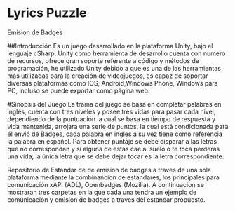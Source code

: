 # Lyrics Puzzle
Emision de Badges

##Introducción
Es un juego desarrollado en la plataforma Unity, bajo el lenguaje cSharp, Unity como herramienta de desarrollo cuenta con numero de recursos, ofrece gran soporte referente a código y métodos de programación, he utilizado Unity debido a que es una de las herramientas más utilizadas para la creación de videojuegos, es capaz de soportar diversas plataformas como IOS, Android,Windows Phone, Windows para PC, incluso se puede exportar como página web.



#Sinopsis del Juego
La trama del juego se basa en completar palabras en inglés, cuenta con tres niveles y posee tres vidas para pasar cada nivel, dependiendo de la puntuación la cual se basa en tiempo de respuesta y vida mantenida, arrojara una serie de puntos, la cual está condicionada para él envió de Badges, cada palabra en ingles a su vez tiene como referencia la palabra en español. Para obtener puntaje se debe disparar a las letras que no correspondan y si alguna de estas cae al suelo o te toca perderás una vida, la única letra que se debe dejar tocar es la letra correspondiente.


Repositorio de Estandar de de emision de badges a traves de una sola plataforma mediante la combinancion de estandares, los principales para comunicación xAPI (ADL), Openbadges (Mozilla). A continuacion se mostraran tres carpetas en la que cada una tendra un ejemplo de comunicación y emision de badges a traves del estandar propuesto.
